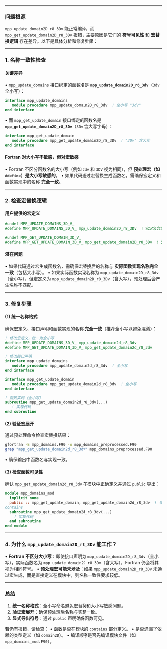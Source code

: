 



---

### **问题根源**
`mpp_update_domain2D_r8_3Dv` 能正常编译，而 `mpp_get_update_domain2D_r8_3Dv` 报错，主要原因是它们的 **符号可见性** 和 **宏替换逻辑** 存在差异。以下是具体分析和修复步骤：

---

### **1. 名称一致性检查**
#### **关键差异**
• `mpp_update_domains` 接口绑定的函数名是 **`mpp_update_domain2D_r8_3dv`**（`3dv` 全小写）：
  ```fortran
  interface mpp_update_domains
     module procedure mpp_update_domain2D_r8_3dv  ! 全小写 "3dv"
  end interface
  ```
• 而 `mpp_get_update_domain` 接口绑定的函数名是 **`mpp_get_update_domain2D_r8_3Dv`**（`3Dv` 含大写字母）：
  ```fortran
  interface mpp_get_update_domain
     module procedure mpp_get_update_domain2D_r8_3Dv  ! "3Dv" 含大写
  end interface
  ```

#### **Fortran 对大小写不敏感，但对宏敏感**
• Fortran 不区分函数名的大小写（例如 `3dv` 和 `3DV` 视为相同），但 **预处理宏（如 `#define`）是大小写敏感的**。
• 如果代码通过宏替换生成函数名，需确保宏定义和函数实现中的名称 **完全一致**。

---

### **2. 检查宏替换逻辑**
#### **用户提供的宏定义**
```fortran
#undef MPP_UPDATE_DOMAINS_3D_V_
#define MPP_UPDATE_DOMAINS_3D_V_ mpp_update_domain2D_r8_3Dv  ! 宏定义含大写 "3Dv"

#undef MPP_GET_UPDATE_DOMAIN_3D_V_
#define MPP_GET_UPDATE_DOMAIN_3D_V_ mpp_get_update_domain2D_r8_3Dv  ! 宏定义含大写 "3Dv"
```

#### **潜在问题**
• 如果代码通过宏生成函数名，需确保宏替换后的名称与 **实际函数实现名称完全一致**（包括大小写）。
• 如果实际函数实现名称为 `mpp_update_domain2D_r8_3dv`（全小写），但宏定义为 `mpp_update_domain2D_r8_3Dv`（含大写），预处理后会产生名称不匹配。

---

### **3. 修复步骤**
#### **(1) 统一名称格式**
确保宏定义、接口声明和函数实现的名称 **完全一致**（推荐全小写以避免混淆）：
```fortran
! 修改宏定义，统一为全小写
#define MPP_UPDATE_DOMAINS_3D_V_ mpp_update_domain2d_r8_3dv
#define MPP_GET_UPDATE_DOMAIN_3D_V_ mpp_get_update_domain2d_r8_3dv

! 修改接口声明
interface mpp_update_domains
   module procedure mpp_update_domain2d_r8_3dv  ! 全小写
end interface

interface mpp_get_update_domain
   module procedure mpp_get_update_domain2d_r8_3dv  ! 全小写
end interface

! 函数实现（全小写）
subroutine mpp_get_update_domain2d_r8_3dv(...)
   ! 实现代码
end subroutine
```

#### **(2) 验证宏展开**
通过预处理命令检查宏替换结果：
```bash
gfortran -E mpp_domains.F90 -o mpp_domains_preprocessed.F90
grep "mpp_get_update_domain2d_r8_3dv" mpp_domains_preprocessed.F90
```
• 确保输出中函数名与实现一致。

#### **(3) 检查函数可见性**
确认 `mpp_get_update_domain2d_r8_3dv` 在模块中正确定义并通过 `public` 导出：
```fortran
module mpp_domains_mod
  implicit none
  public :: mpp_get_update_domain, mpp_get_update_domain2d_r8_3dv  ! 导出接口和函数
contains
  subroutine mpp_get_update_domain2d_r8_3dv(...)
    ! 实现代码
  end subroutine
end module
```

---

### **4. 为什么 `mpp_update_domain2D_r8_3Dv` 能工作？**
• **Fortran 不区分大小写**：即使接口声明为 `mpp_update_domain2D_r8_3dv`（全小写），实际函数名为 `mpp_update_domain2D_r8_3Dv`（含大写），Fortran 仍会将其视为相同符号。
• **预处理宏可能未涉及**：如果 `mpp_update_domain2D_r8_3Dv` 未通过宏生成，而是直接定义在模块中，则名称一致性要求较低。

---

### **总结**
1. **统一名称格式**：全小写命名避免宏替换和大小写敏感问题。
2. **验证宏展开**：确保预处理后名称与实现一致。
3. **显式导出符号**：通过 `public` 声明确保函数可见。

若仍有报错，请检查：
• 函数是否在模块的 `contains` 部分定义。
• 是否遗漏了依赖的类型定义（如 `domain2D`）。
• 编译顺序是否先编译模块文件（如 `mpp_domains_mod.F90`）。